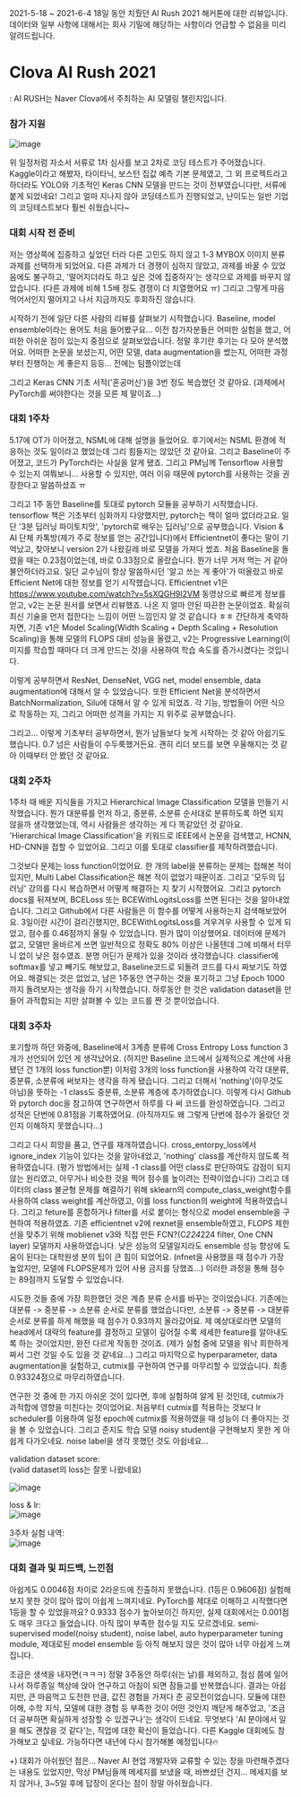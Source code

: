 2021-5-18 ~ 2021-6-4 18일 동안 치뤘던 AI Rush 2021 해커톤에 대한 리뷰입니다. 데이터와 일부 사항에 대해서는 회사 기밀에 해당하는 사항이라 언급할 수 없음을 미리 알려드립니다.

# Clova AI Rush 2021
: AI RUSH는 Naver Clova에서 주최하는 AI 모델링 챌린지입니다.

### 참가 지원
![image](https://user-images.githubusercontent.com/59414764/122434428-0e9a3100-cfd2-11eb-8624-6413e4f85a72.png)  

위 일정처럼 자소서 서류로 1차 심사를 보고 2차로 코딩 테스트가 주어졌습니다. Kaggle이라고 해봤자, 타이타닉, 보스턴 집값 예측 기본 문제였고, 그 외 프로젝트라고 하더라도 YOLO와 기초적인 Keras CNN 모델을 
만드는 것이 전부였습니다만, 서류에 붙게 되었네요! 그리고 얼마 지나지 않아 코딩테스트가 진행되었고, 난이도는 일반 기업의 코딩테스트보다 훨씬 쉬웠습니다~


### 대회 시작 전 준비
저는 영상쪽에 집중하고 싶었던 터라 다른 고민도 하지 않고 1-3 MYBOX 이미지 분류 과제를 선택하게 되었어요. 다른 과제가 더 경쟁이 심하지 않았고, 과제를 바꿀 수 있었음에도 불구하고, 
'떨어지더라도 하고 싶은 것에 집중하자'는 생각으로 과제를 바꾸지 않았습니다. (다른 과제에 비해 1.5배 정도 경쟁이 더 치열했어요 ㅠ) 그리고 그렇게 마음 먹어서인지 떨어지고 나서 지금까지도 후회하진 않습니다.

시작하기 전에 일단 다른 사람의 리뷰를 살펴보기 시작했습니다. Baseline, model ensemble이라는 용어도 처음 들어봤구요... 이전 참가자분들은 어떠한 실험을 했고, 어떠한 아쉬운 점이 있는지 중점으로 살펴보았습니다.
정말 후기란 후기는 다 모아 분석했어요. 어떠한 논문을 보셨는지, 어떤 모델, data augmentation을 썼는지, 어떠한 과정부터 진행하는 게 좋은지 등등... 전에는 팀플이었는데

그리고 Keras CNN 기초 서적('혼공머신')을 3번 정도 복습했던 것 같아요. (과제에서 PyTorch를 써야한다는 것을 모른 체 말이죠...)


### 대회 1주차
5.17에 OT가 이어졌고, NSML에 대해 설명을 들었어요. 후기에서는 NSML 환경에 적응하는 것도 일이라고 했었는데 그리 힘들지는 않았던 것 같아요. 그리고 Baseline이 주어졌고, 코드가 PyTorch라는 사실을
알게 됐죠. 그리고 PM님께 Tensorflow 사용할 수 있는지 여쭤보니... 사용할 수 있지만, 여러 이유 때문에 pytorch를 사용하는 것을 권장한다고 말씀하셨죠 ㅠ

그리고 1주 동안 Baseline를 토대로 pytorch 모듈을 공부하기 시작했습니다. tensorflow 책은 기초부터 심화까지 다양했지만, pytorch는 책이 얼마 없더라고요.
일단 '3분 딥러닝 파이토치맛', 'pytorch로 배우는 딥러닝'으로 공부했습니다. Vision & AI 단체 카톡방(제가 주로 정보를 얻는 공간입니다)에서 Efficientnet이 좋다는 말이 기억났고, 찾아보니 version 2가 나왔길레
바로 모델을 가져다 썼죠. 처음 Baseline을 돌렸을 때는 0.23점이었는데, 바로 0.33점으로 올랐습니다. 뭔가 너무 거저 먹는 거 같아 불안하더라고요. 일단 교수님이 항상 말씀하시던 '알고 쓰는 게 좋아'가 떠올랐고
바로 Efficient Net에 대한 정보를 얻기 시작했습니다. Efficientnet v1은 https://www.youtube.com/watch?v=5sXQGH9I2VM 동영상으로 빠르게 정보를 얻고, v2는 논문 원서를 보면서 리뷰했죠. 나온 지 얼마 안된
따끈한 논문이었죠. 확실히 최신 기술을 먼저 접한다는 느낌이 어떤 느낌인지 알 것 같습니다 ㅎㅎ 간단하게 축약하자면, 기존 v1은 Model Scaling(Width Scaling + Depth Scaling + Resolution Scaling)을 통해
모델의 FLOPS 대비 성능을 올렸고, v2는 Progressive Learning(이미지를 학습할 때마다 더 크게 만드는 것)을 사용하여 학습 속도를 증가시켰다는 것입니다.

이렇게 공부하면서 ResNet, DenseNet, VGG net, model ensemble, data augmentation에 대해서 알 수 있었습니다. 또한 Efficient Net을 분석하면서 BatchNormalization, Silu에 대해서 알 수 있게 되었죠.
각 기능, 방법들이 어떤 식으로 작동하는 지, 그리고 어떠한 성격을 가지는 지 위주로 공부했습니다. 

그리고... 이렇게 기초부터 공부하면서, 뭔가 남들보다 늦게 시작하는 것 같아 아쉽기도 했습니다. 0.7 넘은 사람들이 수두룩했거든요.
괜히 리더 보드를 보면 우울해지는 것 같아 이때부터 안 봤던 것 같아요.


### 대회 2주차
1주차 때 배운 지식들을 가지고 Hierarchical Image Classification 모델을 만들기 시작했습니다. 뭔가 대분류를 먼저 하고, 중분류, 소분류 순서대로 분류하도록 하면 되지 않을까 생각했었는데, 역시 사람들은 생각하는 게 다 똑같았던 것 같아요. 'Hierarchical Image Classification'을 키워드로 IEEE에서 논문을 검색했고, HCNN, HD-CNN을 접할 수 있었어요. 그리고 이를 토대로 classifier를 제작하려했습니다.   

 그것보다 문제는 loss function이었어요. 한 개의 label을 분류하는 문제는 접해본 적이 있지만, Multi Label Classification은 해본 적이 없었기 때문이죠. 그리고 '모두의 딥러닝' 강의를 다시 복습하면서 어떻게 해결하는 지 찾기 시작했어요. 그리고 pytorch docs를 뒤져보며, BCELoss 또는 BCEWithLogitsLoss를 쓰면 된다는 것을 알아내었습니다. 그리고 Github에서 다른 사람들은 이 함수를 어떻게 사용하는지 검색해보았어요. 3일이란 시간이 걸리긴했지만, BCEWithLogitsLoss를 겨우겨우 사용할 수 있게 되었고, 점수를 0.46점까지 올릴 수 있었습니다. 
 뭔가 많이 이상했어요. 데이터에 문제가 없고, 모델만 올바르게 쓰면 일반적으로 정확도 80% 이상은 나올텐데 그에 비해서 터무니 없이 낮은 점수였죠. 분명 어딘가 문제가 있을 것이라 생각했습니다. classifier에 softmax를 넣고 빼기도 해보았고, Baseline코드로 되돌려 코드를 다시 짜보기도 하였어요. 해결되는 것은 없었고, 남은 1주동안 연구하는 것을 포기하고 그냥 Epoch 1000까지 돌려보자는 생각을 하기 시작했습니다. 하루동안 한 것은 validation dataset을 만들어 과적합되는 지만 살펴볼 수 있는 코드를 짠 것 뿐이었습니다. 


### 대회 3주차
포기할까 하던 와중에, Baseline에서 3계층 분류에 Cross Entropy Loss function 3개가 선언되어 있던 게 생각났어요. (하지만 Baseline 코드에서 실제적으로 계산에 사용됐던 건 1개의 loss function뿐) 이처럼 3개의 loss function을 사용하여 각각 대분류, 중분류, 소분류에 써보자는 생각을 하게 됐습니다. 그리고 더해서 'nothing'(아무것도 아님)을 뜻하는 -1 class도 중분류, 소분류 계층에 추가하였습니다. 이렇게 다시 Github와 pytorch doc을 참고하여 연구하면서 하루를 다 써 코드를 완성하였습니다. 그리고 성적은 단번에 0.81점을 기록하였어요. (아직까지도 왜 그렇게 단번에 점수가 올랐던 것인지 이해하지 못했습니다...)  

 그리고 다시 희망을 품고, 연구를 재개하였습니다. cross_entorpy_loss에서 ignore_index 기능이 있다는 것을 알아내었고, 'nothing' class를 계산하지 않도록 적용하였습니다. (평가 방법에서는 실제 -1 class를 어떤 class로 판단하여도 감점이 되지 않는 원리였고, 아무거나 비슷한 것을 찍어 점수를 높이려는 전략이었습니다) 그리고 데이터의 class 불균형 문제를 해결하기 위해 sklearn의 compute_class_weight함수를 사용하여 class weight를 계산하였고, 이를 loss function의 weight에 적용하였습니다. 그리고 feture를 혼합하거나 filter를 서로 붙이는 형식으로 model ensemble을 구현하여 적용하였죠. 기존 efficientnet v2에 rexnet을 ensemble하였고, FLOPS 제한선을 맞추기 위해 moblienet v3와 직접 만든 FCN?(C*224*224 filter, One CNN layer) 모델까지 사용하였습니다. 낮은 성능의 모델일지라도 ensemble 성능 향상에 도움이 된다는 대학원생 분의 팁이 큰 힘이 되었어요. (nfnet을 사용했을 때 점수가 가장 높았지만, 모델에 FLOPS문제가 있어 사용 금지를 당했죠...) 이러한 과정을 통해 점수는 89점까지 도달할 수 있었습니다.
 
 시도한 것들 중에 가장 희한했던 것은 계층 분류 순서를 바꾸는 것이었습니다. 기존에는 대분류 -> 중분류 -> 소분류 순서로 분류를 했었습니다만, 소분류 -> 중분류 -> 대분류 순서로 분류를 하게 해했을 때 점수가 0.93까지 올라갔어요. 제 예상대로라면 모델의 head에서 대략의 feature를 결정하고 모델이 깊어질 수록 세세한 feature를 알아내도록 하는 것이었지만, 완전 다르게 작동한 것이죠. (제가 실험 중에 모델을 워낙 희한하게 짜서 그런 것일 수도 있을 것 같네요...) 그리고 마지막으로 hyperparameter, data augmentation을 실험하고, cutmix를 구현하여 연구를 마무리할 수 있었습니다. 최종 0.93324점으로 마무리하였습니다.
 
 연구한 것 중에 한 가지 아쉬운 것이 있다면, 후에 실험하여 알게 된 것인데, cutmix가 과적합에 영향을 미친다는 것이었어요. 처음부터 cutmix를 적용하는 것보다 lr scheduler를 이용하여 일정 epoch에 cutmix를 적용하였을 때 성능이 더 좋아지는 것을 볼 수 있었습니다. 그리고 준지도 학습 모델 noisy student을 구현해보지 못한 게 아쉽게 다가오네요. noise label을 생각 못했던 것도 아쉽네요...

 
validation dataset score:  
(valid dataset의 loss는 잘못 나왔네요)     
 
 ![image](https://user-images.githubusercontent.com/59414764/122453145-fd0e5480-cfe4-11eb-8890-1be920924aee.png)


 
loss & lr:  
 ![image](https://user-images.githubusercontent.com/59414764/122453054-e405a380-cfe4-11eb-82ae-8ec168d8f693.png)



3주차 실험 내역:  
![image](https://user-images.githubusercontent.com/59414764/122453889-ad7c5880-cfe5-11eb-9330-8c8a53118b8c.png)


### 대회 결과 및 피드백, 느낀점
아쉽게도 0.0046점 차이로 2라운드에 진출하지 못했습니다. (1등은 0.9606점) 실험해보지 못한 것이 많아 많이 아쉽게 느껴지네요. PyTorch를 제대로 이해하고 시작했다면 1등을 할 수 있었을까요?
0.9333 점수가 높아보이긴 하지만, 실제 대회에서는 0.001점도 매우 크다고 들었습니다. 아직 많이 부족한 점수일 지도 모르겠네요.
semi-supervised model(noisy student), noise label, auto hyperparameter tuning module, 제대로된 model ensemble 등 아직 해보지 않은 것이 많아 너무 아쉽게 느껴집니다.

조금은 생색을 내자면(ㅋㅋㅋ) 정말 3주동안 하루(쉬는 날)를 제외하고, 점심 쯤에 일어나서 하루종일 책상에 앉아 연구하고 아침이 되면 잠들고를 반복했습니다. 결과는 아쉽지만, 큰 마음먹고 도전한 만큼, 값진 경험을 가져다 준 공모전이었습니다. 모듈에 대한 이해, 수학 지식, 모델에 대한 경험 등 부족한 것이 어떤 것인지 깨닫게 해주었고, '조금 더 공부하면 확실하게 성장할 수 있겠구나'는 생각이 드네요. 무엇보다 'AI 분야에서 일을 해도 괜찮을 것 같다'는, 직업에 대한 확신이 들었습니다. 다른 Kaggle 대회에도 참가해보고 싶네요. 가능하다면 내년에 다시 참가해볼 예정입니다🔥

+) 대회가 아쉬웠던 점은... Naver AI 현업 개발자와 교류할 수 있는 장을 마련해주겠다는 내용도 있었지만, 막상 PM님들께 메세지를 보냈을 때, 바쁘셨던 건지... 메세지를 보지 않거나, 3~5일 후에 답장이 온다는 점이 정말 아쉬웠습니다. 
